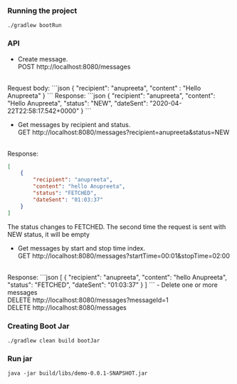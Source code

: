 ### Running the project
``./gradlew bootRun``

### API
- Create message. <br>
POST http://localhost:8080/messages
<br>
Request body:
```json
{
	"recipient": "anupreeta",
	"content" : "Hello Anupreeta"
}
```
Response:
```json
{
    "recipient": "anupreeta",
    "content": "Hello Anupreeta",
    "status": "NEW",
    "dateSent": "2020-04-22T22:58:17.542+0000"
}
```

- Get messages by recipient and status. <br>
GET http://localhost:8080/messages?recipient=anupreeta&status=NEW
<br>
Response:

```json
[
    {
        "recipient": "anupreeta",
        "content": "hello Anupreeta",
        "status": "FETCHED",
        "dateSent": "01:03:37"
    }
]
```
The status changes to FETCHED. The second time the request is sent with NEW status, it will be empty

- Get messages by start and stop time index. <br>
 GET http://localhost:8080/messages?startTime=00:01&stopTime=02:00
 <br>
 Response: 
 ```json
[
    {
        "recipient": "anupreeta",
        "content": "hello Anupreeta",
        "status": "FETCHED",
        "dateSent": "01:03:37"
    }
]
```
- Delete one or more messages <br>
DELETE http://localhost:8080/messages?messageId=1 <br>
DELETE http://localhost:8080/messages <br>

### Creating Boot Jar
``./gradlew clean build bootJar``

### Run jar
``java -jar build/libs/demo-0.0.1-SNAPSHOT.jar``

